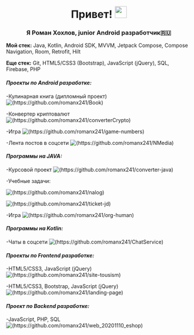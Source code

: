 <h1 align="center">Привет! <a href="" target="_blank"></a> 
<img src="https://github.com/blackcater/blackcater/raw/main/images/Hi.gif" height="32"/></h1>
<h3 align="center">Я Роман Хохлов, junior Android разработчик🇷🇺</h3>
<p align="left"> <b>Мой стек:</b> Java, Kotlin, Android SDK, MVVM, Jetpack Compose, Compose Navigation, Room, Retrofit, Hilt</p>
<p align="left"> <b>Еще стек:</b> Git, HTML5/CSS3 (Bootstrap), JavaScript (jQuery), SQL, Firebase, PHP</p>
 <h4 align="left"> <i>Проекты по Android разработке:</i>
<h4 align="left"></h4>
  <p align="left">-Кулинарная книга (дипломный проект)<a href=""target=""></a>
  <img src="https://github.com/romanx241/Book" alt="(https://github.com/romanx241/Book)"> 
    <p align="left">-Конвертер криптовалют<a href=""target=""></a>
  <img src="https://github.com/romanx241/converterCrypto" alt="(https://github.com/romanx241/converterCrypto)">
       <p align="left">-Игра<a href=""target=""></a>
  <img src="https://github.com/romanx241/game-numbers" alt="(https://github.com/romanx241/game-numbers)">
<p align="left">-Лента постов в соцсети<a href=""target=""></a>
  <img src="https://github.com/romanx241/NMedia" alt="(https://github.com/romanx241/NMedia)">  
<h4 align="left"> <i>Программы на JAVA:</i>
<h4 align="left"></h4>
  <p align="left">-Курсовой проект<a href=""target=""></a>
  <img src="https://github.com/romanx241/converter-java" alt="(https://github.com/romanx241/converter-java)">
    <p align="left">-Учебные задачи:<a href=""target=""></a>
  <p><img src="https://github.com/romanx241/nalog" alt="(https://github.com/romanx241/nalog)"></p>
      <img src="https://github.com/romanx241/ticket-jd" alt="(https://github.com/romanx241/ticket-jd)">
    <p align="left">-Игра<a href=""target=""></a>
  <img src="https://github.com/romanx241/org-human" alt="(https://github.com/romanx241/org-human)">
    <h4 align="left"> <i>Программы на Kotlin:</i>
<h4 align="left"></h4>
      <p align="left">-Чаты в соцсети<a href=""target=""></a>
  <img src="https://github.com/romanx241/ChatService" alt="(https://github.com/romanx241/ChatService)">  
<h4 align="left"> <i>Проекты по Frontend разработке:</i>
 <h4 align="left"></h4>
<p align="left">-HTML5/CSS3, JavaScript (jQuery)<a href=""target=""></a>
  <img src="https://github.com/romanx241/site-tousism" alt="(https://github.com/romanx241/site-tousism)">
<p align="left">-HTML5/CSS3, Bootstrap, JavaScript (jQuery) <a href="" target="_blank"></a> 
  <img src="https://github.com/romanx241/landing-page" alt="(https://github.com/romanx241/landing-page)">
  <h4 align="left"><i>Проект по Backend разработке:</i>
    <h4 align="left"></h4>
<p align="left">-JavaScript, PHP, SQL <a href="" target="_blank"></a> 
  <img src="https://github.com/romanx241/web_20201110_eshop" alt="(https://github.com/romanx241/web_20201110_eshop)">
